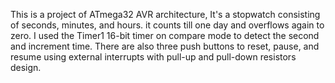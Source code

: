 This is a project of ATmega32 AVR architecture, It's a stopwatch consisting of seconds, minutes, and hours. it counts till one day and overflows again to zero. I used the Timer1 16-bit timer on compare mode to detect the second and increment time. There are also three push buttons to reset, pause, and resume using external interrupts with pull-up and pull-down resistors design.
